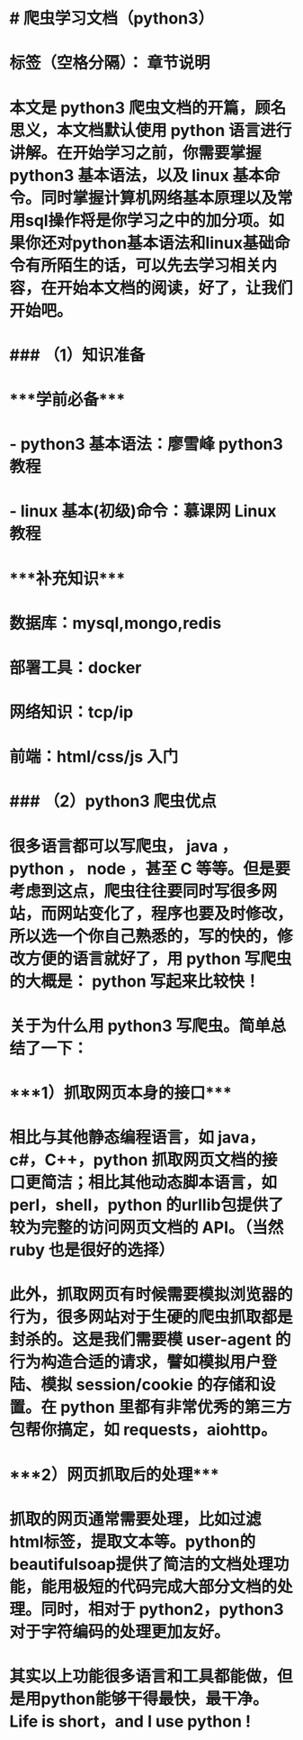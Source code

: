 # \# 爬虫学习文档（python3）

# 

# 标签（空格分隔）： 章节说明

# 

# 本文是 python3 爬虫文档的开篇，顾名思义，本文档默认使用 python 语言进行讲解。在开始学习之前，你需要掌握 python3 基本语法，以及 linux 基本命令。同时掌握计算机网络基本原理以及常用sql操作将是你学习之中的加分项。如果你还对python基本语法和linux基础命令有所陌生的话，可以先去学习相关内容，在开始本文档的阅读，好了，让我们开始吧。

# 

# 

# \#\#\# （1）知识准备

# 

# \*\*\*学前必备\*\*\*

# 

#  - python3 基本语法：廖雪峰 python3 教程

#  - linux 基本\(初级\)命令：慕课网 Linux 教程

# 

# \*\*\*补充知识\*\*\*

# 

# 数据库：mysql,mongo,redis

# 部署工具：docker

# 网络知识：tcp/ip

# 前端：html/css/js 入门

# 

# \#\#\# （2）python3 爬虫优点

# 很多语言都可以写爬虫， java ， python ， node ，甚至 C 等等。但是要考虑到这点，爬虫往往要同时写很多网站，而网站变化了，程序也要及时修改，所以选一个你自己熟悉的，写的快的，修改方便的语言就好了，用 python 写爬虫的大概是： python 写起来比较快！

# 

# 关于为什么用 python3 写爬虫。简单总结了一下：

# 

# \*\*\*1）抓取网页本身的接口\*\*\*

# 相比与其他静态编程语言，如 java，c\#，C++，python 抓取网页文档的接口更简洁；相比其他动态脚本语言，如 perl，shell，python 的urllib包提供了较为完整的访问网页文档的 API。（当然 ruby 也是很好的选择）

# 

# 此外，抓取网页有时候需要模拟浏览器的行为，很多网站对于生硬的爬虫抓取都是封杀的。这是我们需要模 user-agent 的行为构造合适的请求，譬如模拟用户登陆、模拟 session/cookie 的存储和设置。在 python 里都有非常优秀的第三方包帮你搞定，如 requests，aiohttp。

# 

# \*\*\*2）网页抓取后的处理\*\*\*

# 抓取的网页通常需要处理，比如过滤html标签，提取文本等。python的beautifulsoap提供了简洁的文档处理功能，能用极短的代码完成大部分文档的处理。同时，相对于 python2，python3 对于字符编码的处理更加友好。

# 

# 其实以上功能很多语言和工具都能做，但是用python能够干得最快，最干净。Life is short，and I use python !




